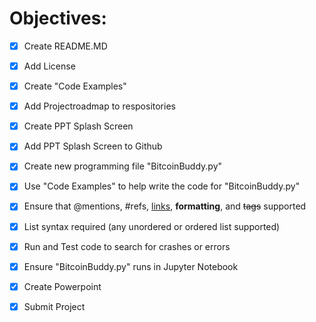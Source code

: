 # Objectives:



- [x] Create README.MD
- [x] Add License
- [x] Create "Code Examples"
- [x] Add Projectroadmap to respositories 
- [x] Create PPT Splash Screen
- [x] Add PPT Splash Screen to Github
- [x] Create new programming file "BitcoinBuddy.py"
- [x] Use "Code Examples" to help write the code for "BitcoinBuddy.py"
- [x] Ensure that @mentions, #refs, [links](), **formatting**, and <del>tags</del> supported
- [x] List syntax required (any unordered or ordered list supported)
- [x] Run and Test code to search for crashes or errors
- [x] Ensure "BitcoinBuddy.py" runs in Jupyter Notebook
- [x] Create Powerpoint
- [x] Submit Project

